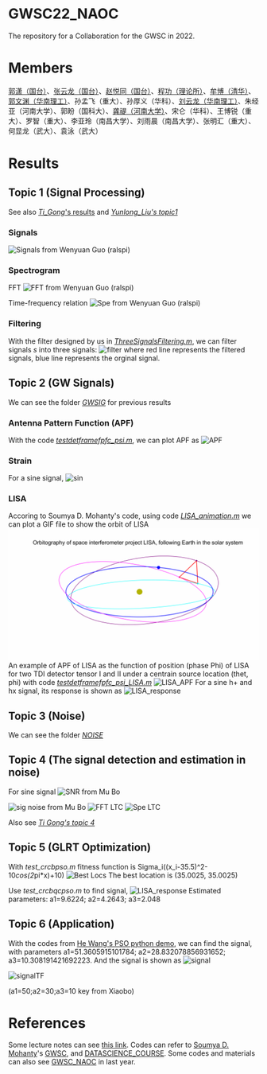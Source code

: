 # GWSC22_NAOC
The repository for a Collaboration for the GWSC in 2022.

# Members
[郭潇（国台）](https://github.com/guoxiaowhu)、[张云龙（国台）](https://github.com/zhangyunlong001)、[赵悦同（国台）](https://github.com/LeonsZhao)、[程功（理论所）](https://github.com/chenggongphy)、[牟博（清华）](https://github.com/muboBASE)、[郭文渊（华南理工）](https://github.com/ralspi)、孙孟飞（重大）、孙厚义（华科）、[刘云龙（华南理工）](https://github.com/CKeXue)、朱经亚（河南大学）、郭盼（国科大）、[龚禔（河南大学）](https://github.com/ttigong)、宋仑（华科）、王博锐（重大）、罗智（重大）、李亚玲（南昌大学）、刘雨晨（南昌大学）、张明汇（重大）、何显龙（武大）、袁泳（武大）

# Results
## Topic 1 (Signal Processing)
See also [_Ti_Gong_'s results](https://github.com/guoxiaowhu/GWSC22_NAOC/tree/main/Ti_Gong) and [_Yunlong_Liu's topic1_](https://github.com/guoxiaowhu/GWSC22_NAOC/tree/main/YunLong_Liu/Topic1)
### Signals
![Signals](https://raw.githubusercontent.com/guoxiaowhu/GWSC22_NAOC/main/Ralspi/topic1/result/signal%20figure2.png)
from Wenyuan Guo (ralspi)
### Spectrogram
FFT
![FFT](https://raw.githubusercontent.com/guoxiaowhu/GWSC22_NAOC/main/Ralspi/topic1/result/spectrogram-fft4.png)
from Wenyuan Guo (ralspi)

Time-frequency relation
![Spe](https://raw.githubusercontent.com/guoxiaowhu/GWSC22_NAOC/main/Ralspi/topic1/result/spectrogram4.png)
from Wenyuan Guo (ralspi)

### Filtering 
With the filter designed by us in [_ThreeSignalsFiltering.m_](https://github.com/guoxiaowhu/GWSC22_NAOC/blob/main/Xiao_Guo/topic1/ThreeSignalsFiltering.m), we can filter signals _s_ into three signals:
![filter](https://github.com/guoxiaowhu/GWSC22_NAOC/blob/main/Xiao_Guo/figs/filter.png?raw=true)
where red line represents the filtered signals, blue line represents the orginal signal.

## Topic 2 (GW Signals)
We can see the folder [_GWSIG_](https://github.com/guoxiaowhu/GWSC_NAOC/tree/main/GWSIG) for previous results
### Antenna Pattern Function (APF)
With the code [_testdetframefpfc_psi.m_](https://github.com/guoxiaowhu/GWSC22_NAOC/blob/main/Xiao_Guo/topic2/testdetframefpfc_psi.m), we can plot APF as
![APF](https://github.com/guoxiaowhu/GWSC22_NAOC/blob/main/Xiao_Guo/figs/APF_psi.png?raw=true)
### Strain
For a sine signal,
![sin](https://github.com/guoxiaowhu/GWSC22_NAOC/blob/main/Xiao_Guo/figs/sinStrain.png?raw=true)
### LISA
Accoring to Soumya D. Mohanty's code, using code [_LISA_animation.m_](https://github.com/guoxiaowhu/GWSC_NAOC/blob/main/GWSIG/LISA_animation.m) we can plot a GIF file to show the orbit of LISA
![LISA orbit](https://raw.githubusercontent.com/guoxiaowhu/GWSC_NAOC/main/figs/LISA_orbitography.gif)
An example of APF of LISA as the function of position (phase Phi) of LISA for two TDI detector tensor I and II under a centrain source location (thet, phi) with code [_testdetframefpfc_psi_LISA.m_](https://github.com/guoxiaowhu/GWSC22_NAOC/blob/main/Xiao_Guo/topic2/testdetframefpfc_psi_LISA.m)
![LISA_APF](https://github.com/guoxiaowhu/GWSC22_NAOC/blob/main/Xiao_Guo/figs/APF_LISA.png?raw=true)
For a sine h+ and hx signal, its response is shown as
![LISA_response](https://github.com/guoxiaowhu/GWSC22_NAOC/blob/main/Xiao_Guo/figs/response_LISA.png?raw=true)

## Topic 3 (Noise)
We can see the folder [_NOISE_](https://github.com/guoxiaowhu/GWSC_NAOC/tree/main/NOISE)

## Topic 4 (The signal detection and estimation in noise)
For sine signal
![SNR](https://github.com/guoxiaowhu/GWSC22_NAOC/blob/main/Mu_Bo/lab4/set1/pic2.jpg?raw=true)
from Mu Bo

![sig noise](https://github.com/guoxiaowhu/GWSC22_NAOC/blob/main/Mu_Bo/lab4/set1/pic4.jpg?raw=true)
from Mu Bo
![FFT LTC](https://github.com/guoxiaowhu/GWSC22_NAOC/blob/main/Xiao_Guo/figs/FFT_LTC.png?raw=true)
![Spe LTC](https://github.com/guoxiaowhu/GWSC22_NAOC/blob/main/Xiao_Guo/figs/spe_LTC_n.png?raw=true)

Also see [_Ti Gong's topic 4_](https://github.com/guoxiaowhu/GWSC22_NAOC/tree/main/Ti_Gong/Topic4)
## Topic 5 (GLRT Optimization)
With _test\_crcbpso.m_
fitness function is Sigma\_i((x\_i-35.5)^2-10*cos(2*pi*x)+10)
![Best Locs](https://github.com/guoxiaowhu/GWSC22_NAOC/blob/main/Xiao_Guo/figs/BestLocs.png?raw=true)
The best location is (35.0025, 35.0025)

Use _test\_crcbqcpso.m_ to find signal,
![LISA_response](https://github.com/guoxiaowhu/GWSC22_NAOC/blob/main/Xiao_Guo/figs/qcsig.png?raw=true)
Estimated parameters: a1=9.6224; a2=4.2643; a3=2.048


## Topic 6 (Application)
With the codes from [He Wang's PSO python demo](https://github.com/iphysresearch/PSO_python_demo), we can find the signal, with parameters a1=51.3605915101784; a2=28.832078856931652; a3=10.308191421692223. And the signal is shown as
![signal](https://github.com/guoxiaowhu/GWSC22_NAOC/blob/main/Xiao_Guo/figs/output_sig.png?raw=true)

![signalTF](https://github.com/guoxiaowhu/GWSC22_NAOC/blob/main/Xiao_Guo/figs/output_sigTF.png?raw=true)

(a1=50;a2=30;a3=10 key from Xiaobo)
# References
Some lecture notes can see [this link](https://note.youdao.com/ynoteshare/index.html?id=ad50ed7fa5f67565dce3dfd9b68e0a00&type=note&_time=1644224870530). 
Codes can refer to [Soumya D. Mohanty](https://github.com/mohanty-sd)'s [GWSC](https://github.com/mohanty-sd/GWSC), and [DATASCIENCE_COURSE](https://github.com/mohanty-sd/DATASCIENCE_COURSE). Some codes and materials can also see [GWSC_NAOC](https://github.com/guoxiaowhu/GWSC_NAOC) in last year.
